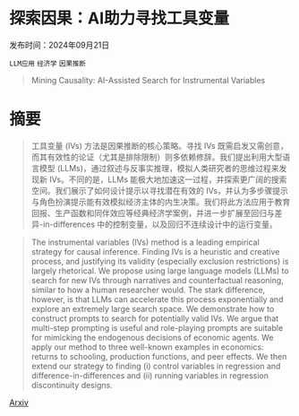 # 探索因果：AI助力寻找工具变量

发布时间：2024年09月21日

`LLM应用` `经济学` `因果推断`

> Mining Causality: AI-Assisted Search for Instrumental Variables

# 摘要

> 工具变量 (IVs) 方法是因果推断的核心策略。寻找 IVs 既需启发又需创意，而其有效性的论证（尤其是排除限制）则多依赖修辞。我们提出利用大型语言模型 (LLMs)，通过叙述与反事实推理，模拟人类研究者的思维过程来发现新 IVs。不同的是，LLMs 能极大地加速这一过程，并探索更广阔的搜索空间。我们展示了如何设计提示以寻找潜在有效的 IVs，并认为多步骤提示与角色扮演提示能有效模拟经济主体的内生决策。我们将此方法应用于教育回报、生产函数和同伴效应等经典经济学案例，并进一步扩展至回归与差异-in-differences 中的控制变量，以及回归不连续设计中的运行变量。

> The instrumental variables (IVs) method is a leading empirical strategy for causal inference. Finding IVs is a heuristic and creative process, and justifying its validity (especially exclusion restrictions) is largely rhetorical. We propose using large language models (LLMs) to search for new IVs through narratives and counterfactual reasoning, similar to how a human researcher would. The stark difference, however, is that LLMs can accelerate this process exponentially and explore an extremely large search space. We demonstrate how to construct prompts to search for potentially valid IVs. We argue that multi-step prompting is useful and role-playing prompts are suitable for mimicking the endogenous decisions of economic agents. We apply our method to three well-known examples in economics: returns to schooling, production functions, and peer effects. We then extend our strategy to finding (i) control variables in regression and difference-in-differences and (ii) running variables in regression discontinuity designs.

[Arxiv](https://arxiv.org/abs/2409.14202)